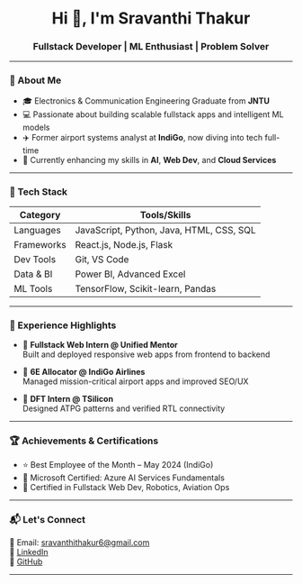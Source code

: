 <h1 align="center">Hi 👋, I'm Sravanthi Thakur</h1>
<h3 align="center">Fullstack Developer | ML Enthusiast | Problem Solver</h3>

---

### 🌟 About Me
- 🎓 Electronics & Communication Engineering Graduate from **JNTU**
- 💻 Passionate about building scalable fullstack apps and intelligent ML models
- ✈️ Former airport systems analyst at **IndiGo**, now diving into tech full-time
- 🌱 Currently enhancing my skills in **AI**, **Web Dev**, and **Cloud Services**

---

### 🔧 Tech Stack
| Category        | Tools/Skills                              |
|----------------|--------------------------------------------|
| Languages       | JavaScript, Python, Java, HTML, CSS, SQL  |
| Frameworks      | React.js, Node.js, Flask                  |
| Dev Tools       | Git, VS Code                              |
| Data & BI       | Power BI, Advanced Excel                  |
| ML Tools        | TensorFlow, Scikit-learn, Pandas          |

---

### 💼 Experience Highlights
- 🧠 **Fullstack Web Intern @ Unified Mentor**  
  Built and deployed responsive web apps from frontend to backend

- 🛫 **6E Allocator @ IndiGo Airlines**  
  Managed mission-critical airport apps and improved SEO/UX

- 🧪 **DFT Intern @ TSilicon**  
  Designed ATPG patterns and verified RTL connectivity

---

### 🏆 Achievements & Certifications
- ⭐ Best Employee of the Month – May 2024 (IndiGo)
- 🧠 Microsoft Certified: Azure AI Services Fundamentals
- 🧾 Certified in Fullstack Web Dev, Robotics, Aviation Ops

---

### 📬 Let's Connect
📧 Email: sravanthithakur6@gmail.com  
🔗 [LinkedIn](https://www.linkedin.com/in/sravanthi-thakur)  
🐙 [GitHub](https://github.com/thakusravanthi369)

---

